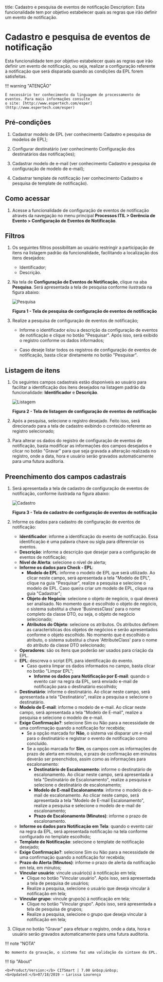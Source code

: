 title: Cadastro e pesquisa de eventos de notificação
Description: Esta funcionalidade tem por objetivo estabelecer quais as regras que irão definir um evento de notificação.
# Cadastro e pesquisa de eventos de notificação

Esta funcionalidade tem por objetivo estabelecer quais as regras que irão definir um evento de notificação, ou seja, realizar a 
configuração referente à notificação que será disparada quando as condições da EPL forem satisfeitas.

!!! warning "ATENÇÃO"

    É necessário ter conhecimento da linguagem de processamento de eventos. Para mais informações consulte 
    o site: [http://www.espertech.com/esper](http://www.espertech.com/esper)
    
Pré-condições
---------------

1. Cadastrar modelo de EPL (ver conhecimento Cadastro e pesquisa de modelos de EPL);

2. Configurar destinatário (ver conhecimento Configuração dos destinatários das notificações);

3. Cadastrar modelo de e-mail (ver conhecimento Cadastro e pesquisa de configuração de modelo de e-mail);

4. Cadastrar template de notificação (ver conhecimento Cadastro e pesquisa de template de notificação).

Como acessar
---------------

1. Acesse a funcionalidade de configuração de eventos de notificação através da navegação no menu principal 
**Processos ITIL > Gerência de Evento > Configuração de Eventos de Notificação**.

Filtros
---------

1. Os seguintes filtros possibilitam ao usuário restringir a participação de itens na listagem padrão da funcionalidade, 
facilitando a localização dos itens desejados:

    - Identificador;
    - Descrição.
    
2. Na tela de **Configuração de Eventos de Notificação**, clique na aba **Pesquisa**. Será apresentada a tela de pesquisa 
conforme ilustrada na figura abaixo:

    ![Pesquisa](images/even-noti.img1.png)
    
    **Figura 1 - Tela de pesquisa de configuração de eventos de notificação**
    
3. Realize a pesquisa de configuração de eventos de notificação;

    - Informe o identificador e/ou a descrição da configuração de eventos de notificação e clique no botão "Pesquisar". Após isso,
    será exibido o registro conforme os dados informados;
    
    - Caso deseje listar todos os registros de configuração de eventos de notificação, basta clicar diretamente no botão 
    "Pesquisar".
    
Listagem de itens
-------------------

1. Os seguintes campos cadastrais estão disponíveis ao usuário para facilitar a identificação dos itens desejados na listagem 
padrão da funcionalidade: **Identificador** e **Descrição**.

    ![Listagem](images/even-noti.img2.png)
    
    **Figura 2 - Tela de listagem de configuração de eventos de notificação**
    
2. Após a pesquisa, selecione o registro desejado. Feito isso, será direcionado para a tela de cadastro exibindo o conteúdo
referente ao registro selecionado;

3. Para alterar os dados do registro de configuração de eventos de notificação, basta modificar as informações dos campos 
desejados e clicar no botão "Gravar" para que seja gravada a alteração realizada no registro, onde a data, hora e usuário serão 
gravados automaticamente para uma futura auditoria.

Preenchimento dos campos cadastrais
-------------------------------------

1. Será apresentada a tela de cadastro de configuração de eventos de notificação, conforme ilustrada na figura abaixo:

    ![Cadastro](images/even-noti.img3.png)
    
    **Figura 3 - Tela de cadastro de configuração de eventos de notificação**
    
2. Informe os dados para cadastro de configuração de eventos de notificação:

    - **Identificador**: informe a identificação do evento de notificação. Essa identificação é uma palavra chave ou sigla para 
    diferenciar os eventos.
    - **Descrição**: informe a descrição que desejar para a configuração de eventos de notificação;
    - **Nível de Alerta**: selecione o nível de alerta;
    - **Informe os dados para Check - EPL**:
        - **Modelo de EPL**: informe o modelo de EPL que será utilizado. Ao clicar neste campo, será apresentada a tela "Modelo 
        de EPL", clique na guia "Pesquisar", realize a pesquisa e selecione o modelo de EPL. Caso queira criar um modelo de EPL, 
        clique na guia "Cadastrar";
        - **Objeto de Negócio**: selecione o objeto de negócio, o qual deverá ser analisado. No momento que é escolhido o objeto 
        de negócio, o sistema substitui a chave 'BusinessClass' para o nome completo da classe DTO, ou seja, o objeto de negócio
        selecionado;
        - **Atributos do Objeto**: selecione os atributos. Os atributos definem as características dos objetos de negócios e serão 
        apresentados conforme o objeto escolhido. No momento que é escolhido o atributo, o sistema substitui a chave 
        'AttributeClass' para o nome do atributo da classe DTO selecionado;
    - **Operadores**: são os itens que poderão ser usados para criação da EPL.
    - **EPL**: descreva o script EPL para identificação do evento.
        - Caso queira limpar os dados informados no campo, basta clicar no botão "Limpar EPL";
            - **Informe os dados para Notificação por E-mail**: quando o evento cair na regra da EPL, será enviado e-mail 
            de notificação para o destinatário escolhido;
    - **Destinatário**: informe o destinatário. Ao clicar neste campo, será apresentada a tela "Destinatário", realize a pesquisa 
    e selecione o destinatário.
    - **Modelo de E-mail**: informe o modelo de e-mail. Ao clicar neste campo, será apresentada a tela "Modelo de E-mail", 
    realize a pesquisa e selecione o modelo de e-mail.
    - **Exige Confirmação?**: selecione Sim ou Não para a necessidade de uma confirmação quando a notificação for recebida;
        - Se a opção marcada for **Não**, o sistema vai disparar um e-mail para o destinatário e registrar o evento de notificação
        como concluído.
        - Se a opção marcada for **Sim**, os campos com as informações de prazo de alerta em minutos, e prazo de confirmação em 
        minutos deverão ser preenchidos, assim como as informações para escalonamento:
            - **Destinatário de Escalonamento**: informe o destinatário de escalonamento. Ao clicar neste campo, será apresentada 
            a tela "Destinatário de Escalonamento", realize a pesquisa e selecione o destinatário de escalonamento;
            - **Modelo de E-mail Escalonamento**: informe o modelo de e-mail de escalonamento. Ao clicar neste campo, será 
            apresentada a tela "Modelo de E-mail Escalonamento", realize a pesquisa e selecione o modelo de e-mail de 
            escalonamento;
            - **Prazo de Escalonamento (Minutos)**: informe o prazo de escalonamento.
    - **Informe os dados para Notificação em Tela**: quando o evento cair na regra da EPL, será apresentada notificação na tela
    conforme configurado no template escolhido;
    - **Template de Notificação**: selecione o template de notificação desejado;
    - **Exige Confirmação?**: selecione Sim ou Não para a necessidade de uma confirmação quando a notificação for recebida;
    - **Prazo do Alerta (Minutos)**: informe o prazo de alerta da notificação em tela, em minutos;
    - **Vincular usuário**: vincule usuário(s) à notificação em tela;
        - Clique no botão "Vincular usuário". Após isso, será apresentada a tela de pesquisa de usuários;
        - Realize a pesquisa, selecione o usuário que deseja vincular à notificação em tela;
    - **Vincular grupo**: vincule grupo(s) à notificação em tela;
        - Clique no botão "Vincular grupo". Após isso, será apresentada a tela de pesquisa de grupos;
        - Realize a pesquisa, selecione o grupo que deseja vincular à notificação em tela;

3. Clique no botão "Gravar" para efetuar o registro, onde a data, hora e usuário serão gravados automaticamente para uma futura 
auditoria.

!!! note "NOTA"

    No momento da gravação, o sistema faz uma validação da sintaxe da EPL.
    
!!! tip "About"

    <b>Product/Version:</b> CITSmart | 7.00 &nbsp;&nbsp;
    <b>Updated:</b>07/18/2019 – Larissa Lourenço

